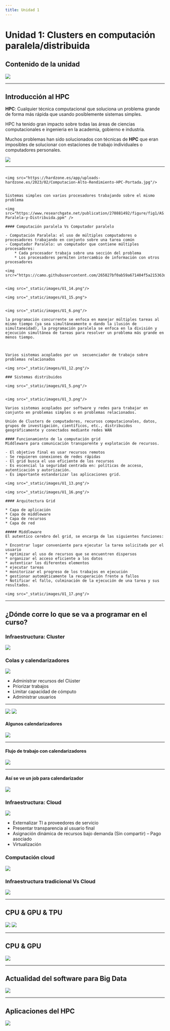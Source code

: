 ```yaml
---
title: Unidad 1
---
```

# Unidad 1: Clusters en computación paralela/distribuida

## Contenido de la unidad

<img src="_static/images/contenidoU1.png"/>

---

## Introducción al HPC

**HPC**: Cualquier  técnica computacional que soluciona un problema grande de forma más rápida que usando posiblemente sistemas simples.

HPC ha tenido gran impacto sobre todas las áreas de ciencias computacionales e ingenieria en la academia, gobierno e industria.

Muchos problemas han sido solucionados con técnicas de **HPC** que eran imposibles de solucionar con estaciones de trabajo individuales o computadores personales.

<img src="_static/images/U1_1.png"/>

---

```{dropdown} Procesadores de alto rendimiento

<img src="https://hardzone.es/app/uploads-hardzone.es/2023/02/Computacion-Alto-Rendimiento-HPC-Portada.jpg"/>

```

```{dropdown} Computación paralela

Sistemas simples con varios procesadores trabajando sobre el mismo problema

<img src="https://www.researchgate.net/publication/270881492/figure/fig1/AS:669030503428115@1536520710504/Programacion-Paralela-y-Distribuida.ppm" />

#### Computación paralela Vs Computador paralelo

- Computación Paralela: el uso de múltiples computadores o procesadores trabajando en conjunto sobre una tarea común 
- Computador Paralelo: un computador que contiene múltiples procesadores:
    * Cada procesador trabaja sobre una sección del problema
    * Los procesadores permiten intercambio de información con otros procesadores

<img srcr="https://camo.githubusercontent.com/265827bf0ab59a671404f5a215363de6626c1e3284ad435fbbdf9291746d8bea/687474703a2f2f75706c6f61642e77696b696d656469612e6f72672f77696b6970656469612f636f6d6d6f6e732f7468756d622f662f66312f466f726b5f6a6f696e2e7376672f3130343070782d466f726b5f6a6f696e2e7376672e706e67"/>


<img src="_static/images/U1_14.png"/>

<img src="_static/images/U1_15.png">
```

```{dropdown} Computación/programación Concurrente

<img src="_static/images/U1_6.png"/>

la programación concurrente se enfoca en manejar múltiples tareas al mismo tiempo (ya sea simultáneamente o dando la ilusión de simultaneidad), la programación paralela se enfoca en la división y ejecución simultánea de tareas para resolver un problema más grande en menos tiempo.


```

```{dropdown} Computación Distribuida

Varios sistemas acoplados por un  secuenciador de trabajo sobre problemas relacionados

<img src="_static/images/U1_12.png"/>

### Sistemas distribuidos

<img src="_static/images/U1_5.png"/>
```

```{dropdown} Computación grid

<img src="_static/images/U1_3.png"/>

Varios sistemas acoplados por software y redes para trabajar en conjunto en problemas simples o en problemas relacionados.

Unión de Clusters de computadores, recursos computacionales, datos, grupos de investigación, científicos, etc., distribuidos geográficamente y conectados mediante redes WAN

#### Funcionamiento de la computación grid
Middleware para comunicación transparente y explotación de recursos.

- El objetivo final es usar recursos remotos
- Se requieren conexiones de redes rápidas
- El grid busca el uso eficiente de los recursos
- Es escencial la seguridad centrada en: políticas de acceso, autenticación y autorización.
- Es importante estandarizar las aplicaciones grid.

<img src="_static/images/U1_13.png"/>

<img src="_static/images/U1_16.png"/>

#### Arquitectura Grid

* Capa de aplicación
* Capa de middleware
* Capa de recursos
* Capa de red

##### Middleware
El autentico cerebro del grid, se encarga de las siguientes funciones:

* Encontrar lugar conveniente para ejecutar la tarea solicitada por el usuario
* optimizar el uso de recursos que se encuentren dispersos
* organizar el acceso eficiente a los datos
* autenticar los diferentes elementos
* ejecutar tareas
* monitorizar el progreso de los trabajos en ejecución
* gestionar automáticamente la recuperación frente a fallos
* Notificar el fallo, culminación de la ejecución de una tarea y sus resultados.

<img src="_static/images/U1_17.png"/>

```

---
## ¿Dónde corre lo que se va a programar en el curso?
### Infraestructura: Cluster

<img src="_static/images/U1_2.png"/>

### Colas y calendarizadores

<img src="_static/images/U1_20.png"/>

* Administrar recursos del Clúster
* Priorizar trabajos
* Limitar capacidad de cómputo
* Administrar usuarios

---

<img src="_static/images/U1_21.png"/>

<img src="_static/images/U1_22.png"/>

#### Algunos calendarizadores

<img src="_static/images/U1_23.png"/>

---

#### Flujo de trabajo con calendarizadores

<img src="_static/images/U1_24.png"/>

---
#### Así se ve un job para calendarizador

<img src="_static/images/U1_25.png"/>

### Infraestructura: Cloud

<img src="_static/images/U1_4.png"/>

- Externalizar TI a proveedores de servicio
- Presentar transparencia al usuario final
- Asignación dinámica de recursos bajo demanda (Sin compartir) – Pago asociado
- Virtualización

### Computación cloud

<img src="_static/images/U1_18.png"/>

### Infraestructura tradicional Vs Cloud

<img src="_static/images/U1_19.png"/>

---



## CPU & GPU & TPU

<img src="_static/images/U1_7.png"/>
<img src="_static/images/U1_9.png">

---

## CPU & GPU

<img src="_static/images/U1_8.png"/>

---

## Actualidad del software para Big Data

<img src="_static/images/U1_10.png">

---
## Aplicaciones del HPC

<img src="_static/images/U1_11.png"/>